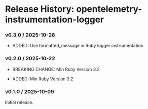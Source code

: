 # Release History: opentelemetry-instrumentation-logger

### v0.3.0 / 2025-10-28

* ADDED: Use formatted_message in Ruby logger instrumentation

### v0.2.0 / 2025-10-22

* BREAKING CHANGE: Min Ruby Version 3.2

* ADDED: Min Ruby Version 3.2

### v0.1.0 / 2025-10-09

Initial release.
